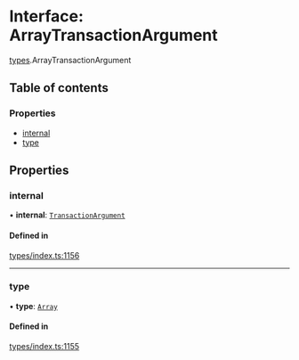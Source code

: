 # Interface: ArrayTransactionArgument

[types](../wiki/types).ArrayTransactionArgument

## Table of contents

### Properties

- [internal](../wiki/types.ArrayTransactionArgument#internal)
- [type](../wiki/types.ArrayTransactionArgument#type)

## Properties

### internal

• **internal**: [`TransactionArgument`](../wiki/types#transactionargument)

#### Defined in

[types/index.ts:1156](https://github.com/PolymeshAssociation/polymesh-sdk/blob/e978aefd/src/types/index.ts#L1156)

___

### type

• **type**: [`Array`](../wiki/types.TransactionArgumentType#array)

#### Defined in

[types/index.ts:1155](https://github.com/PolymeshAssociation/polymesh-sdk/blob/e978aefd/src/types/index.ts#L1155)
